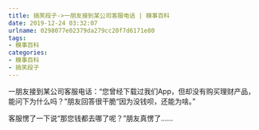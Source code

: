 ```yaml
---
title: 搞笑段子->一朋友接到某公司客服电话 | 糗事百科
date: 2019-12-24 03:32:07
urlname: 0298077e02379da279cc20f7d6171e80
tags: 
- 糗事百科
categories:
- 糗事百科
- 搞笑段子
---
```

一朋友接到某公司客服电话：“您曾经下载过我们App，但却没有购买理财产品，能问下为什么吗？”朋友回答很干脆“因为没钱呗，还能为啥。”

客服愣了一下说“那您钱都去哪了呢？”朋友真愣了……


